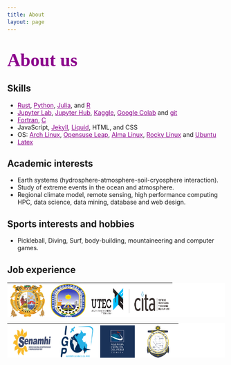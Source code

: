 ```yaml
---
title: About
layout: page
---
```

<!--![Profile Image]({{ site.url }}/{{ site.picture }}) -->

<H1 align="left"><span style="font-family:Times New Roman;font-size:150%;color:darkmagenta"><b>About us</b></span> </H1>
<h2>Skills</h2>

<ul class="skills">
	<li><a href="https://www.rust-lang.org/" style="color:darkmagenta">Rust</a>, <a href="https://www.python.org/" style="color:darkmagenta">Python</a>, <a href="https://julialang.org/" style="color:darkmagenta">Julia</a>, and <a href="https://www.rstudio.com/" style="color:darkmagenta">R</a></li>
	<li><a href="https://jupyter.org/" style="color:darkmagenta">Jupyter Lab</a>, <a href="https://jupyter.org/hub" style="color:darkmagenta">Jupyter Hub</a>, <a href="https://www.kaggle.com/" style="color:darkmagenta">Kaggle</a>, <a href="https://colab.research.google.com/#scrollTo=-gE-Ez1qtyIA" style="color:darkmagenta">Google Colab</a> and <a href="https://git-scm.com/" style="color:darkmagenta">git</a></li>
	<li><a href="https://fortran-lang.org/" style="color:darkmagenta">Fortran</a>, <a href="https://www.gnu.org/software/gcc/" style="color:darkmagenta">C</a></li>
	<li> JavaScript, <a href="https://jekyllrb.com/" style="color:darkmagenta">Jekyll</a>, <a href="https://shopify.github.io/liquid/basics/introduction/" style="color:darkmagenta">Liquid</a>, HTML, and CSS</li>
	<li>OS: <a href="https://archlinux.org/" style="color:darkmagenta">Arch Linux</a>, <a href="https://get.opensuse.org/" style="color:darkmagenta">Opensuse Leap</a>, <a href="https://almalinux.org/" style="color:darkmagenta">Alma Linux</a>, <a href="https://rockylinux.org/" style="color:darkmagenta">Rocky Linux</a> and <a href="https://ubuntu.com/" style="color:darkmagenta">Ubuntu</a></li>
    <li><a href="https://www.latex-project.org/" style="color:darkmagenta">Latex</a></li>
</ul>

<h2>Academic interests</h2>
<ul class="Academic interests">
	<li>Earth systems (hydrosphere-atmosphere-soil-cryosphere interaction).</li>
	<li>Study of extreme events in the ocean and atmosphere.</li>
	<li>Regional climate model, remote sensing, high performance computing
	    HPC, data science, data mining, database and web design.</li>
</ul>

<h2>Sports interests and hobbies</h2>
<ul class="Sports interests">
	<li>Pickleball, Diving, Surf, body-building, mountaineering and computer games.</li>
</ul>

<h2>Job experience</h2>
<!--
<a href="https://www.dhn.mil.pe/"><img src="/assets/images/dhn_logo.png" alt="DHN" style="width:80px;height:80px;"></a>
<a href="https://www.unmsm.edu.pe/"><img src="/assets/images/unmsm_logo.jpg" alt="UNSMS" style="width:80px;height:80px;"></a>
<a href="https://www.gob.pe/igp"><img src="/assets/images/igp_logo.png" alt="IGP" style="width:80px;height:80px;"></a>
<a href="https://www.gob.pe/senamhi"><img src="/assets/images/senamhi_logo.jpg" alt="SENAMHI" style="width:80px;height:80px;"></a>
<a href="https://cita.utec.edu.pe/"><img src="/assets/images/utec_logo.png" alt="UTEC" style="width:110px;height:30px;"></a>
-->
 <table align="center" width="350" height="80" cellspacing="0" cellpadding="0" border="0" bgcolor="#FFFFFF">
  <tr ALIGN=center style="font-family:Times New Roman;color:#FFFFFF">
    <td><a href="https://www.unmsm.edu.pe/"><img src="/assets/images/unmsm_logo.jpg" alt="UNSMS" style="width:80px;height:75px;"></a></td>
    <td><a href="https://unac.edu.pe/"><img src="/assets/images/unac.png" alt="UNAC" style="width:80px;height:80px;"></a></td>
    <td><a href="https://cita.utec.edu.pe/"><img src="/assets/images/utec_logo.png" alt="UTEC" style="width:180px;height:60px;"></a></td>
   <!-- <td><a href="https://cs.utec.edu.pe/khipu/#/index"><img src="/assets/images/khipu_logo.png" alt="KHIPU" style="width:80px;height:80px;"></a></td>-->
  </tr>
 </table> 

 <table align="center" width="350" height="80" cellspacing="0" cellpadding="0" border="0" bgcolor="#FFFFFF">
  <tr ALIGN=center style="font-family:Times New Roman;color:#FFFFFF">
    <td><a href="https://www.gob.pe/senamhi"><img src="/assets/images/senamhi_logo.jpg" alt="SENAMHI" style="width:100px;height:80px;"></a></td>
    <td><a href="https://www.gob.pe/igp"><img src="/assets/images/igp_logo.png" alt="IGP" style="width:80px;height:75px;"></a></td>
    <td><a href="https://www.gob.pe/conida"><img src="/assets/images/conida.png" alt="CONIDA" style="width:80px;height:75px;"></a></td>
    <td><a href="https://www.dhn.mil.pe/"><img src="/assets/images/dhn_logo.png" alt="DHN" style="width:80px;height:75px;"></a></td>
  </tr>
 </table> 
